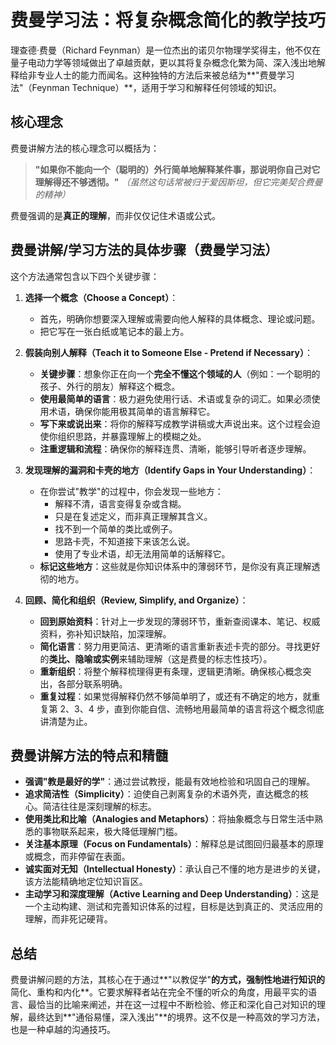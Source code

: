 # 费曼学习法：将复杂概念简化的教学技巧

理查德·费曼（Richard Feynman）是一位杰出的诺贝尔物理学奖得主，他不仅在量子电动力学等领域做出了卓越贡献，更以其将复杂概念化繁为简、深入浅出地解释给非专业人士的能力而闻名。这种独特的方法后来被总结为**"费曼学习法"（Feynman Technique）**，适用于学习和解释任何领域的知识。

## 核心理念

费曼讲解方法的核心理念可以概括为：

> **"如果你不能向一个（聪明的）外行简单地解释某件事，那说明你自己对它理解得还不够透彻。"**
> *（虽然这句话常被归于爱因斯坦，但它完美契合费曼的精神）*

费曼强调的是**真正的理解**，而非仅仅记住术语或公式。

## 费曼讲解/学习方法的具体步骤（费曼学习法）

这个方法通常包含以下四个关键步骤：

1. **选择一个概念（Choose a Concept）**：
   * 首先，明确你想要深入理解或需要向他人解释的具体概念、理论或问题。
   * 把它写在一张白纸或笔记本的最上方。

2. **假装向别人解释（Teach it to Someone Else - Pretend if Necessary）**：
   * **关键步骤**：想象你正在向一个**完全不懂这个领域的人**（例如：一个聪明的孩子、外行的朋友）解释这个概念。
   * **使用最简单的语言**：极力避免使用行话、术语或复杂的词汇。如果必须使用术语，确保你能用极其简单的语言解释它。
   * **写下来或说出来**：将你的解释写成教学讲稿或大声说出来。这个过程会迫使你组织思路，并暴露理解上的模糊之处。
   * **注重逻辑和流程**：确保你的解释连贯、清晰，能够引导听者逐步理解。

3. **发现理解的漏洞和卡壳的地方（Identify Gaps in Your Understanding）**：
   * 在你尝试"教学"的过程中，你会发现一些地方：
     * 解释不清，语言变得复杂或含糊。
     * 只是在复述定义，而非真正理解其含义。
     * 找不到一个简单的类比或例子。
     * 思路卡壳，不知道接下来该怎么说。
     * 使用了专业术语，却无法用简单的话解释它。
   * **标记这些地方**：这些就是你知识体系中的薄弱环节，是你没有真正理解透彻的地方。

4. **回顾、简化和组织（Review, Simplify, and Organize）**：
   * **回到原始资料**：针对上一步发现的薄弱环节，重新查阅课本、笔记、权威资料，弥补知识缺陷，加深理解。
   * **简化语言**：努力用更简洁、更清晰的语言重新表述卡壳的部分。寻找更好的**类比、隐喻或实例**来辅助理解（这是费曼的标志性技巧）。
   * **重新组织**：将整个解释梳理得更有条理，逻辑更清晰。确保核心概念突出，各部分联系明确。
   * **重复过程**：如果觉得解释仍然不够简单明了，或还有不确定的地方，就重复第 2、3、4 步，直到你能自信、流畅地用最简单的语言将这个概念彻底讲清楚为止。

## 费曼讲解方法的特点和精髓

* **强调"教是最好的学"**：通过尝试教授，能最有效地检验和巩固自己的理解。
* **追求简洁性（Simplicity）**：迫使自己剥离复杂的术语外壳，直达概念的核心。简洁往往是深刻理解的标志。
* **使用类比和比喻（Analogies and Metaphors）**：将抽象概念与日常生活中熟悉的事物联系起来，极大降低理解门槛。
* **关注基本原理（Focus on Fundamentals）**：解释总是试图回归最基本的原理或概念，而非停留在表面。
* **诚实面对无知（Intellectual Honesty）**：承认自己不懂的地方是进步的关键，该方法能精确地定位知识盲区。
* **主动学习和深度理解（Active Learning and Deep Understanding）**：这是一个主动构建、测试和完善知识体系的过程，目标是达到真正的、灵活应用的理解，而非死记硬背。

## 总结

费曼讲解问题的方法，其核心在于通过**"以教促学"**的方式，强制性地进行知识的**简化、重构和内化**。它要求解释者站在完全不懂的听众的角度，用最平实的语言、最恰当的比喻来阐述，并在这一过程中不断检验、修正和深化自己对知识的理解，最终达到**"通俗易懂，深入浅出"**的境界。这不仅是一种高效的学习方法，也是一种卓越的沟通技巧。
